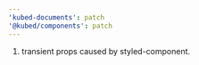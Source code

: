 ```yaml
---
'kubed-documents': patch
'@kubed/components': patch
---
```


1. transient props caused by styled-component.
